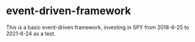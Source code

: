 # event-driven-framework
This is a basic event-driven framework, investing in SPY from 2018-6-25 to 2021-6-24 as a test.
